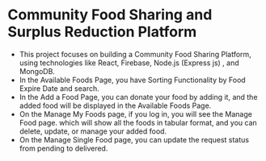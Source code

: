# Community Food Sharing and Surplus Reduction Platform


- This project focuses on building a Community Food Sharing Platform, using technologies like React,
Firebase, Node.js (Express js) , and MongoDB.
- In the Available Foods Page, you have Sorting Functionality by Food Expire Date and search.
- In the Add a Food Page, you can donate your food by adding it, and the added food will be displayed in the Available Foods Page.
- On the Manage My Foods page, if you log in, you will see the Manage Food page. which will show all the foods in tabular format, and you can delete, update, or manage your added food.
- On the Manage Single Food page, you can update the request status from pending to delivered.

